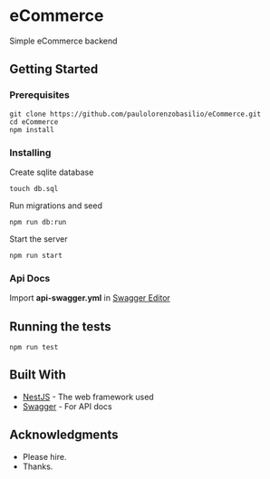 
# eCommerce

Simple eCommerce backend

## Getting Started

### Prerequisites
```
git clone https://github.com/paulolorenzobasilio/eCommerce.git
cd eCommerce
npm install
```

### Installing
Create sqlite database
```
touch db.sql
```

Run migrations and seed
```
npm run db:run
```

Start the server
```
npm run start
```

### Api Docs
Import **api-swagger.yml**  in [Swagger Editor](https://editor.swagger.io/)

## Running the tests

```
npm run test
```

## Built With

* [NestJS](https://nestjs.com/) - The web framework used
* [Swagger](https://editor.swagger.io/) - For API docs

## Acknowledgments

* Please hire.
* Thanks.
